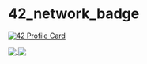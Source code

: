 # 42_network_badge

[![42 Profile Card](https://1337-readme.vercel.app/api/profile?cursus=42&email=hide&login=afaddoul)](https://github.com/mohouyizme/1337-readme)

<a href="https://github.com/afaddoul?tab=repositories">
  <img align="center" src="https://github-readme-stats.vercel.app/api/top-langs/?username=afaddoul&theme=dark"/>
</a>
<a href="https://github.com/afaddoul?tab=repositories">
 <img align="center" src="https://github-readme-stats.vercel.app/api?username=afaddoul&line_height=40&show_icons=true&theme=dark">
</a>
